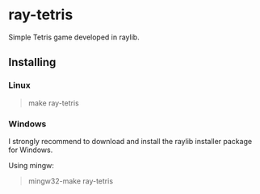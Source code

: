# ray-tetris
Simple Tetris game developed in raylib.

## Installing

### Linux
> make ray-tetris

### Windows
I strongly recommend to download and install the raylib installer package for Windows.

Using mingw:
> mingw32-make ray-tetris

